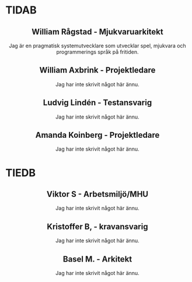 # TIDAB
<div align="center">
  <div>
    <h2>William Rågstad - Mjukvaruarkitekt</h2>
    <p>Jag är en pragmatisk systemutvecklare som utvecklar spel, mjukvara och programmerings språk på fritiden.</p>
  </div>
  <div>
    <h2>William Axbrink - Projektledare</h2>
    <p>Jag har inte skrivit något här ännu.</p>
  </div>
  <div>
    <h2>Ludvig Lindén - Testansvarig</h2>
    <p>Jag har inte skrivit något här ännu.</p>
  </div>
  <div>
    <h2>Amanda Koinberg - Projektledare</h2>
    <p>Jag har inte skrivit något här ännu.</p>
  </div>
</div>

# TIEDB
<div align="center">
  <div>
    <h2>Viktor S - Arbetsmiljö/MHU</h2>
    <p>Jag har inte skrivit något här ännu.</p>
  </div>
  <div>
    <h2>Kristoffer B, - kravansvarig</h2>
    <p>Jag har inte skrivit något här ännu.</p>
  </div>
  <div>
    <h2>Basel M. - Arkitekt</h2>
    <p>Jag har inte skrivit något här ännu.</p>
  </div>
</div>



